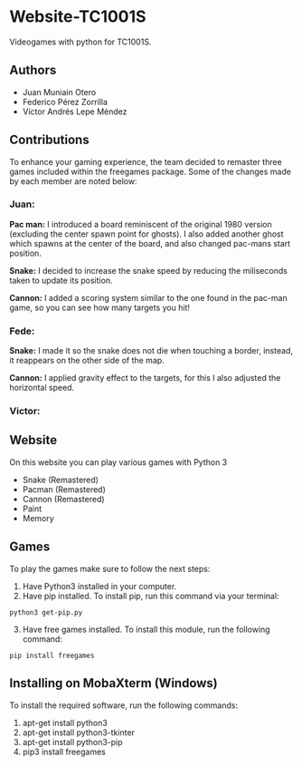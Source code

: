 # Website-TC1001S
Videogames with python for TC1001S.

## Authors

- Juan Muniain Otero
- Federico Pérez Zorrilla
- Víctor Andrés Lepe Méndez

## Contributions

To enhance your gaming experience, the team decided to remaster three games included within the freegames package. Some of the changes made by each member are noted below:

### Juan:

**Pac man:** I introduced a board reminiscent of the original 1980 version (excluding the center spawn point for ghosts). I also added another ghost which spawns at the center of the board, and also changed pac-mans start position.

**Snake:** I decided to increase the snake speed by reducing the miliseconds taken to update its position.

**Cannon:** I added a scoring system similar to the one found in the pac-man game, so you can see how many targets you hit!

### Fede:

**Snake:** I made it so the snake does not die when touching a border, instead, it reappears on the other side of the map.

**Cannon:** I applied gravity effect to the targets, for this I also adjusted the horizontal speed.

### Victor:


## Website

On this website you can play various games with Python 3
- Snake (Remastered)
- Pacman (Remastered)
- Cannon (Remastered)
- Paint
- Memory

## Games

To play the games make sure to follow the next steps:
1. Have Python3 installed in your computer.
2. Have pip installed. To install pip, run this command via your terminal:
```
python3 get-pip.py
```
3. Have free games installed. To install this module, run the following command:
```
pip install freegames
```

## Installing on MobaXterm (Windows)

To install the required software, run the following commands:

1. apt-get install python3
2. apt-get install python3-tkinter
3. apt-get install python3-pip
4. pip3 install freegames
